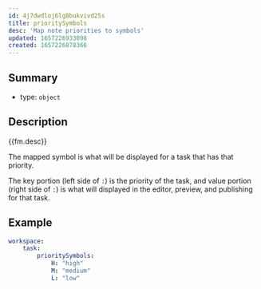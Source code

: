 ```yaml
---
id: 4j7dwdloj6lg8bukvivd25s
title: prioritySymbols
desc: 'Map note priorities to symbols'
updated: 1657226933098
created: 1657226878366
---
```


## Summary
- type: `object`

## Description

{{fm.desc}}

The mapped symbol is what will be displayed for a task that has that
priority.

The key portion (left side of `:`) is the priority of the task, and value portion
(right side of `:`) is what will displayed in the editor, preview, and
publishing for that task.


## Example

```yml
workspace:
    task:
        prioritySymbols:
            H: "high"
            M: "medium"
            L: "low"
```
